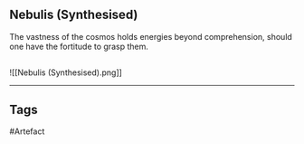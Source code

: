 ## Nebulis (Synthesised)
The vastness of the cosmos holds energies beyond comprehension, should one have the fortitude to grasp them.
## 
![[Nebulis (Synthesised).png]]

---
## Tags
#Artefact